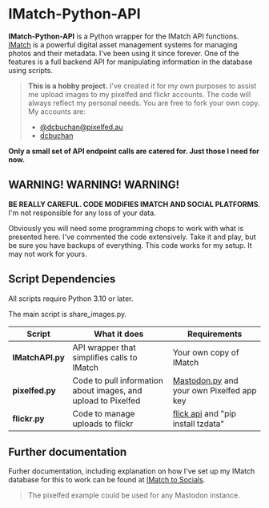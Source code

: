 # IMatch-Python-API

**IMatch-Python-API** is a Python wrapper for the IMatch API functions. [IMatch](https://www.photools.com) is a powerful digital asset management systems for managing photos and their metadata. I've been using it since forever. One of the features is a full backend API for manipulating information in the database using scripts.

> **This is a hobby project.** I've created it for my own purposes to assist me upload images to my pixelfed and flickr accounts. The code will always reflect my personal needs. You are free to fork your own copy. My accounts are:
> - [@dcbuchan@pixelfed.au](https://pixelfed.au/dcbuchan)
> - [dcbuchan](https://www.flickr.com/photos/dcbuchan/)

**Only a small set of API endpoint calls are catered for. Just those I need for now.**

## WARNING! WARNING! WARNING!
**BE REALLY CAREFUL. CODE MODIFIES IMATCH AND SOCIAL PLATFORMS**. I'm not responsible for any loss of your data.

Obviously you will need some programming chops to work with what is presented here. I've commented the code extensively. Take it and play, but be sure you have backups of everything. This code works for my setup. It may not work for yours.

## Script Dependencies

All scripts require Python 3.10 or later.

The main script is share_images.py.

| Script                    | What it does                                                  | Requirements                                                                       |
| ------------------------- | ------------------------------------------------------------- | ---------------------------------------------------------------------------------- |
| **IMatchAPI.py**          | API wrapper that simplifies calls to IMatch                   | Your own copy of IMatch                                                            |
| **pixelfed.py** | Code to pull information about images, and upload to Pixelfed | [Mastodon.py](https://pypi.org/project/Mastodon.py/) and your own Pixelfed app key |
| **flickr.py**   | Code to manage uploads to flickr                              | [flick api](https://stuvel.eu/software/flickrapi/) and "pip install tzdata"        |

## Further documentation
Furher documentation, including explanation on how I've set up my IMatch database for this to work can be found at [IMatch to Socials](https://quantumgardener.info/notes/imatch-to-socials).


> The pixelfed example could be used for any Mastodon instance.

